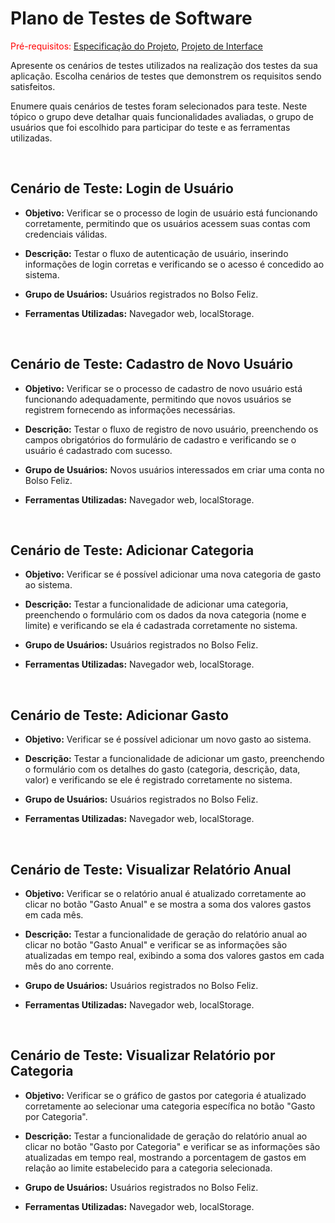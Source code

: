 # Plano de Testes de Software

<span style="color:red">Pré-requisitos: <a href="2-Especificação do Projeto.md"> Especificação do Projeto</a></span>, <a href="3-Projeto de Interface.md"> Projeto de Interface</a>

Apresente os cenários de testes utilizados na realização dos testes da sua aplicação. Escolha cenários de testes que demonstrem os requisitos sendo satisfeitos.

Enumere quais cenários de testes foram selecionados para teste. Neste tópico o grupo deve detalhar quais funcionalidades avaliadas, o grupo de usuários que foi escolhido para participar do teste e as ferramentas utilizadas.
 
 <br>
 
## Cenário de Teste: Login de Usuário

- **Objetivo:** Verificar se o processo de login de usuário está funcionando corretamente, permitindo que os usuários acessem suas contas com credenciais válidas.

- **Descrição:** Testar o fluxo de autenticação de usuário, inserindo informações de login corretas e verificando se o acesso é concedido ao sistema.

- **Grupo de Usuários:** Usuários registrados no Bolso Feliz.

- **Ferramentas Utilizadas:** Navegador web, localStorage.

<br>

## Cenário de Teste: Cadastro de Novo Usuário


- **Objetivo:** Verificar se o processo de cadastro de novo usuário está funcionando adequadamente, permitindo que novos usuários se registrem fornecendo as informações necessárias.

- **Descrição:** Testar o fluxo de registro de novo usuário, preenchendo os campos obrigatórios do formulário de cadastro e verificando se o usuário é cadastrado com sucesso.

- **Grupo de Usuários:** Novos usuários interessados em criar uma conta no Bolso Feliz.

- **Ferramentas Utilizadas:** Navegador web, localStorage.

<br>

## Cenário de Teste: Adicionar Categoria

- **Objetivo:** Verificar se é possível adicionar uma nova categoria de gasto ao sistema.

- **Descrição:** Testar a funcionalidade de adicionar uma categoria, preenchendo o formulário com os dados da nova categoria (nome e limite) e verificando se ela é cadastrada corretamente no sistema.

- **Grupo de Usuários:** Usuários registrados no Bolso Feliz.

- **Ferramentas Utilizadas:** Navegador web, localStorage.

<br>

## Cenário de Teste: Adicionar Gasto


- **Objetivo:** Verificar se é possível adicionar um novo gasto ao sistema.

- **Descrição:** Testar a funcionalidade de adicionar um gasto, preenchendo o formulário com os detalhes do gasto (categoria, descrição, data, valor) e verificando se ele é registrado corretamente no sistema.

- **Grupo de Usuários:** Usuários registrados no Bolso Feliz.

- **Ferramentas Utilizadas:** Navegador web, localStorage.

<br>

## Cenário de Teste: Visualizar Relatório Anual

- **Objetivo:** Verificar se o relatório anual é atualizado corretamente ao clicar no botão "Gasto Anual" e se mostra a soma dos valores gastos em cada mês.

- **Descrição:** Testar a funcionalidade de geração do relatório anual ao clicar no botão "Gasto Anual" e verificar se as informações são atualizadas em tempo real, exibindo a soma dos valores gastos em cada mês do ano corrente.

- **Grupo de Usuários:** Usuários registrados no Bolso Feliz.

- **Ferramentas Utilizadas:** Navegador web, localStorage.

<br>

## Cenário de Teste: Visualizar Relatório por Categoria

- **Objetivo:** Verificar se o gráfico de gastos por categoria é atualizado corretamente ao selecionar uma categoria específica no botão "Gasto por Categoria".

- **Descrição:** Testar a funcionalidade de geração do relatório anual ao clicar no botão "Gasto por Categoria" e verificar se as informações são atualizadas em tempo real, mostrando a porcentagem de gastos em relação ao limite estabelecido para a categoria selecionada.

- **Grupo de Usuários:** Usuários registrados no Bolso Feliz.

- **Ferramentas Utilizadas:** Navegador web, localStorage.
